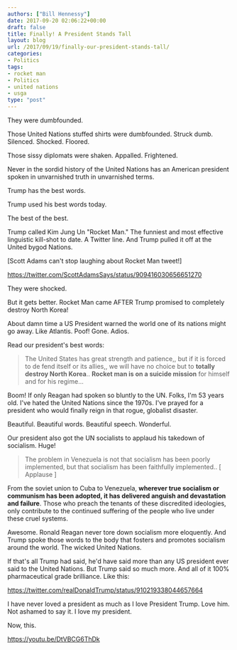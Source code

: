 ```yaml
---
authors: ["Bill Hennessy"]
date: 2017-09-20 02:06:22+00:00
draft: false
title: Finally! A President Stands Tall
layout: blog
url: /2017/09/19/finally-our-president-stands-tall/
categories:
- Politics
tags:
- rocket man
- Politics
- united nations
- usga
type: "post"
---
```


They were dumbfounded.

Those United Nations stuffed shirts were dumbfounded. Struck dumb. Silenced. Shocked. Floored.

Those sissy diplomats were shaken. Appalled. Frightened.

Never in the sordid history of the United Nations has an American president spoken in unvarnished truth in unvarnished terms.

Trump has the best words.

Trump used his best words today.

The best of the best.

Trump called Kim Jung Un "Rocket Man." The funniest and most effective linguistic kill-shot to date. A Twitter line. And Trump pulled it off at the United bygod Nations.

[Scott Adams can't stop laughing about Rocket Man tweet!]

https://twitter.com/ScottAdamsSays/status/909416030656651270

They were shocked.

But it gets better. Rocket Man came AFTER Trump promised to completely destroy North Korea!

About damn time a US President warned the world one of its nations might go away. Like Atlantis. Poof! Gone. Adios.

Read our president's best words:












> The United States has great strength and patience,, but if it is forced to de fend itself or its allies,, we will have no choice but to **totally destroy North Korea**.. **Rocket man is on a suicide mission** for himself and for his regime...









Boom! If only Reagan had spoken so bluntly to the UN. Folks, I'm 53 years old. I've hated the United Nations since the 1970s. I've prayed for a president who would finally reign in that rogue, globalist disaster.

Beautiful. Beautiful words. Beautiful speech. Wonderful.

Our president also got the UN socialists to applaud his takedown of socialism. Huge!


















> The problem in Venezuela is not that socialism has been poorly implemented, but that socialism has been faithfully implemented.. [ Applause ]

From the soviet union to Cuba to Venezuela, **wherever true socialism or communism has been adopted, it has delivered anguish and devastation and failure**. Those who preach the tenants of these discredited ideologies, only contribute to the continued suffering of the people who live under these cruel systems.









Awesome. Ronald Reagan never tore down socialism more eloquently. And Trump spoke those words to the body that fosters and promotes socialism around the world. The wicked United Nations.

If that's all Trump had said, he'd have said more than any US president ever said to the United Nations. But Trump said so much more. And all of it 100% pharmaceutical grade brilliance. Like this:

https://twitter.com/realDonaldTrump/status/910219338044657664

I have never loved a president as much as I love President Trump. Love him. Not ashamed to say it. I love my president.

Now, this.











































https://youtu.be/DtVBCG6ThDk

















